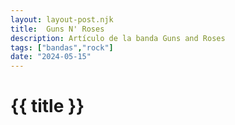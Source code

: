 ```yaml
---
layout: layout-post.njk
title:  Guns N' Roses
description: Artículo de la banda Guns and Roses
tags: ["bandas","rock"]
date: "2024-05-15"
---
```


# {{ title }}